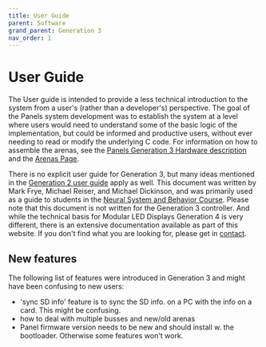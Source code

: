 ```yaml
---
title: User Guide
parent: Software
grand_parent: Generation 3
nav_order: 1
---
```


# User Guide

The User guide is intended to provide a less technical introduction to the system from a user's (rather than a developer's) perspective. The goal of the Panels system development was to establish the system at a level where users would need to understand some of the basic logic of the implementation, but could be informed and productive users, without ever needing to read or modify the underlying C code. For information on how to assemble the arenas, see the [Panels Generation 3 Hardware description]({{site.baseurl}}/Generation%203/Hardware/docs/) and the [Arenas Page]({{site.baseurl}}/Generation%203/Hardware/docs/g3_arenas.html).

There is no explicit user guide for Generation 3, but many ideas mentioned in the [Generation 2 user guide]({{site.baseurl}}/Generation%202/Arenas/docs/g2_user-guide.html) apply as well. This document was written by Mark Frye, Michael Reiser, and Michael Dickinson, and was primarily used as a guide to students in the [Neural System and Behavior Course](http://sites.google.com/site/nsbmbl/). Please note that this document is not written for the Generation 3 controller. And while the technical basis for Modular LED Displays Generation 4 is very different, there is an extensive documentation available as part of this website. If you don't find what you are looking for, please get in [contact]({{site.baseurl}}/Contact).

## New features

The following list of features were introduced in Generation 3 and might have been confusing to new users:

- 'sync SD info' feature is to sync the SD info. on a PC with the info on a card. This might be confusing.
- how to deal with multiple busses and new/old arenas
- Panel firmware version needs to be new and should install w. the bootloader. Otherwise some features won't work.
